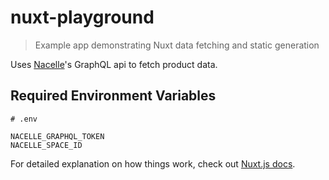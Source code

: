 # nuxt-playground

> Example app demonstrating Nuxt data fetching and static generation

Uses [Nacelle](https://getnacelle.com)'s GraphQL api to fetch product data.

## Required Environment Variables

```dotenv
# .env

NACELLE_GRAPHQL_TOKEN
NACELLE_SPACE_ID
```

For detailed explanation on how things work, check out [Nuxt.js docs](https://nuxtjs.org).
